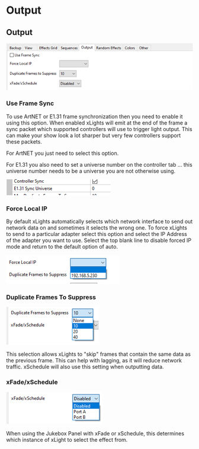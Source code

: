 # Output

## Output

![](<../../../../.gitbook/assets/image (111).png>)

### Use Frame Sync

To use ArtNET or E1.31 frame synchronization then you need to enable it using this option. When enabled xLights will emit at the end of the frame a sync packet which supported controllers will use to trigger light output. This can make your show look a lot sharper but very few controllers support these packets.

For ArtNET you just need to select this option.

For E1.31 you also need to set a universe number on the controller tab … this universe number needs to be a universe you are not otherwise using.

![](<../../../../.gitbook/assets/image (805).png>)

### Force Local IP

By default xLights automatically selects which network interface to send out network data on and sometimes it selects the wrong one. To force xLights to send to a particular adapter select this option and select the IP Address of the adapter you want to use. Select the top blank line to disable forced IP mode and return to the default option of auto.

![](<../../../../.gitbook/assets/image (2) (2).png>)

### Duplicate Frames To Suppress

![](<../../../../.gitbook/assets/image (685) (1).png>)

This selection allows xLights to "skip" frames that contain the same data as the previous frame. This can help with lagging, as it will reduce network traffic. xSchedule will also use this setting when outputting data.

### xFade/xSchedule

![](<../../../../.gitbook/assets/image (381) (1).png>)

When using the Jukebox Panel with xFade or xSchedule, this determines which instance of xLight to select the effect from.
